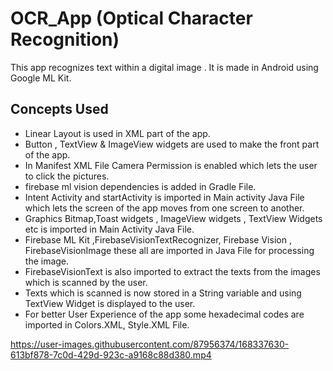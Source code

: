 # OCR_App (Optical Character Recognition)
 This app recognizes text within a digital image . It is made in Android using Google ML Kit.
 
 ## Concepts Used
 - Linear Layout is used in XML part of the app.
 - Button , TextView & ImageView widgets are used to make the front part of the app.
 - In Manifest XML File Camera Permission is enabled which lets the user to click the pictures.
 - firebase ml vision dependencies is added in Gradle File.
 - Intent Activity and startActivity is imported in Main activity Java File which lets the screen of the app moves from one screen to another.
 - Graphics Bitmap,Toast widgets , ImageView widgets , TextView Widgets etc is imported in Main Activity Java File.
 - Firebase ML Kit ,FirebaseVisionTextRecognizer, Firebase Vision , FirebaseVisionImage these all are imported in Java File for processing the image.
 - FirebaseVisionText is also imported to extract the texts from the images which is scanned by the user.
 - Texts which is scanned is now stored in a String variable and using TextView Widget is displayed to the user. 
 - For better User Experience of the app some hexadecimal codes are imported in Colors.XML, Style.XML File.

https://user-images.githubusercontent.com/87956374/168337630-613bf878-7c0d-429d-923c-a9168c88d380.mp4

